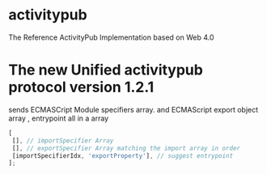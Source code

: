 # activitypub
The Reference ActivityPub Implementation based on Web 4.0 


# The new Unified activitypub protocol version 1.2.1

sends ECMASCript Module specifiers array. and ECMAScript export object array , entrypoint all in a array
```js
[
 [], // importSpecifier Array
 [], // exportSpecifier Array matching the import array in order
 [importSpecifierIdx, 'exportProperty'], // suggest entrypoint
];
```
